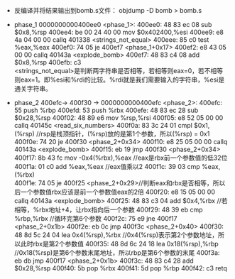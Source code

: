 * 反编译并将结果输出到bomb.s文件：
objdump -D bomb > bomb.s
* phase_1
0000000000400ee0 <phase_1>:
  400ee0:	48 83 ec 08          	sub    $0x8,%rsp
  400ee4:	be 00 24 40 00       	mov    $0x402400,%esi
  400ee9:	e8 4a 04 00 00       	callq  401338 <strings_not_equal>
  400eee:	85 c0                	test   %eax,%eax
  400ef0:	74 05                	je     400ef7 <phase_1+0x17>
  400ef2:	e8 43 05 00 00       	callq  40143a <explode_bomb>
  400ef7:	48 83 c4 08          	add    $0x8,%rsp
  400efb:	c3    
<strings_not_equal>是判断两字符串是否相等，若相等则eax=0，若不相等则eax=1。即%esi和%rdi的比较。%rdi就是我们需要输入的字符串，%esi是通关字符串。

* phase_2
400efc-> 400f30 ->
0000000000400efc <phase_2>:
  400efc:	55                   	push   %rbp
  400efd:	53                   	push   %rbx
  400efe:	48 83 ec 28          	sub    $0x28,%rsp
  400f02:	48 89 e6             	mov    %rsp,%rsi
  400f05:	e8 52 05 00 00       	callq  40145c <read_six_numbers>
  400f0a:	83 3c 24 01          	cmpl   $0x1,(%rsp)          //rsp是栈顶指针，(%rsp)放的是第1个参数，所以(%rsp) = 0x1
  400f0e:	74 20                	je     400f30 <phase_2+0x34>
  400f10:	e8 25 05 00 00       	callq  40143a <explode_bomb>
  400f15:	eb 19                	jmp    400f30 <phase_2+0x34>
  400f17:	8b 43 fc             	mov    -0x4(%rbx),%eax      //eax是rbx前一个参数值的低32位
  400f1a:	01 c0                	add    %eax,%eax            //eax值乘以2
  400f1c:	39 03                	cmp    %eax,(%rbx)          
  400f1e:	74 05                	je     400f25 <phase_2+0x29>//判断eax和rbx是否相等，所以后一个参数值rbx应该是前一个参数值eax的2倍
  400f20:	e8 15 05 00 00       	callq  40143a <explode_bomb>
  400f25:	48 83 c3 04          	add    $0x4,%rbx            //若相等，%rbx地址+4，让rbx指向后一个参数
  400f29:	48 39 eb             	cmp    %rbp,%rbx            //循环完第6个参数
  400f2c:	75 e9                	jne    400f17 <phase_2+0x1b>
  400f2e:	eb 0c                	jmp    400f3c <phase_2+0x40>
  400f30:	48 8d 5c 24 04       	lea    0x4(%rsp),%rbx      //0x4(%rsp)表示第2个参数地址，所以此时rbx是第2个参数值
  400f35:	48 8d 6c 24 18       	lea    0x18(%rsp),%rbp     //0x18(%rsp)是第6个参数末尾地址，所以rbp是第6个参数的末尾
  400f3a:	eb db                	jmp    400f17 <phase_2+0x1b>
  400f3c:	48 83 c4 28          	add    $0x28,%rsp
  400f40:	5b                   	pop    %rbx
  400f41:	5d                   	pop    %rbp
  400f42:	c3                   	retq   